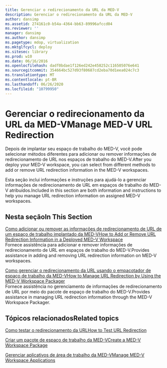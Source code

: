 ```yaml
---
title: Gerenciar o redirecionamento da URL da MED-V
description: Gerenciar o redirecionamento da URL da MED-V
author: dansimp
ms.assetid: 274161c0-b54a-4364-bb63-89996afccd04
ms.reviewer: ''
manager: dansimp
ms.author: dansimp
ms.pagetype: mdop, virtualization
ms.mktglfcycl: deploy
ms.sitesec: library
ms.prod: w10
ms.date: 06/16/2016
ms.openlocfilehash: dadf0bdae1f126ed242e458252c116505076e641
ms.sourcegitcommit: 354664bc527d93f80687cd2eba70d1eea024c7c3
ms.translationtype: MT
ms.contentlocale: pt-BR
ms.lasthandoff: 06/26/2020
ms.locfileid: "10799950"
---
```

# <span data-ttu-id="8e78c-103">Gerenciar o redirecionamento da URL da MED-V</span><span class="sxs-lookup"><span data-stu-id="8e78c-103">Manage MED-V URL Redirection</span></span>


<span data-ttu-id="8e78c-104">Depois de implantar seu espaço de trabalho do MED-V, você pode selecionar métodos diferentes para adicionar ou remover informações de redirecionamento de URL nos espaços de trabalho do MED-V.</span><span class="sxs-lookup"><span data-stu-id="8e78c-104">After you deploy your MED-V workspace, you can select from different methods to add or remove URL redirection information in the MED-V workspaces.</span></span>

<span data-ttu-id="8e78c-105">Esta seção inclui informações e instruções para ajudá-lo a gerenciar informações de redirecionamento de URL em espaços de trabalho do MED-V atribuídos.</span><span class="sxs-lookup"><span data-stu-id="8e78c-105">Included in this section are both information and instructions to help you manage URL redirection information on assigned MED-V workspaces.</span></span>

## <span data-ttu-id="8e78c-106">Nesta seção</span><span class="sxs-lookup"><span data-stu-id="8e78c-106">In This Section</span></span>


<a href="" id="how-to-add-or-remove-url-redirection-information-in-a-deployed-med-v-workspace"></a>[<span data-ttu-id="8e78c-107">Como adicionar ou remover as informações de redirecionamento de URL de um espaço de trabalho implantado da MED-V</span><span class="sxs-lookup"><span data-stu-id="8e78c-107">How to Add or Remove URL Redirection Information in a Deployed MED-V Workspace</span></span>](how-to-add-or-remove-url-redirection-information-in-a-deployed-med-v-workspace.md)  
<span data-ttu-id="8e78c-108">Fornece assistência para adicionar e remover informações de redirecionamento de URL em espaços de trabalho do MED-V.</span><span class="sxs-lookup"><span data-stu-id="8e78c-108">Provides assistance in adding and removing URL redirection information on MED-V workspaces.</span></span>

<a href="" id="how-to-manage-url-redirection-by-using-the-med-v-workspace-packager"></a>[<span data-ttu-id="8e78c-109">Como gerenciar o redirecionamento da URL usando o empacotador de espaço de trabalho da MED-V</span><span class="sxs-lookup"><span data-stu-id="8e78c-109">How to Manage URL Redirection by Using the MED-V Workspace Packager</span></span>](how-to-manage-url-redirection-by-using-the-med-v-workspace-packager.md)  
<span data-ttu-id="8e78c-110">Fornece assistência no gerenciamento de informações de redirecionamento de URL por meio do pacote de espaço de trabalho do MED-V.</span><span class="sxs-lookup"><span data-stu-id="8e78c-110">Provides assistance in managing URL redirection information through the MED-V Workspace Packager.</span></span>

## <span data-ttu-id="8e78c-111">Tópicos relacionados</span><span class="sxs-lookup"><span data-stu-id="8e78c-111">Related topics</span></span>


[<span data-ttu-id="8e78c-112">Como testar o redirecionamento da URL</span><span class="sxs-lookup"><span data-stu-id="8e78c-112">How to Test URL Redirection</span></span>](how-to-test-url-redirection.md)

[<span data-ttu-id="8e78c-113">Criar um pacote de espaço de trabalho da MED-V</span><span class="sxs-lookup"><span data-stu-id="8e78c-113">Create a MED-V Workspace Package</span></span>](create-a-med-v-workspace-package.md)

[<span data-ttu-id="8e78c-114">Gerenciar aplicativos de área de trabalho da MED-V</span><span class="sxs-lookup"><span data-stu-id="8e78c-114">Manage MED-V Workspace Applications</span></span>](manage-med-v-workspace-applications.md)

 

 





